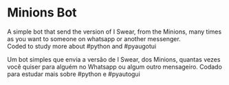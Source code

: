 # Minions Bot
A simple bot that send the version of I Swear, from the Minions, many times as you want to someone on whatsapp or another messenger.	
Coded to study more about #python and #pyaugotui
	
Um bot simples que envia a versão de I Swear, dos Minions, quantas vezes você quiser para alguém no Whatsapp ou algum outro mensageiro.
Codado para estudar mais sobre #python e #pyautogui
